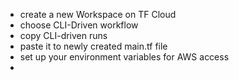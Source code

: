 - create a new Workspace on TF Cloud
- choose CLI-Driven workflow
- copy CLI-driven runs
- paste it to newly created main.tf file
- set up your environment variables for AWS access
- 